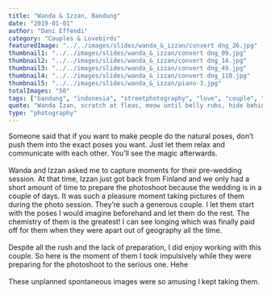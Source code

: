 ```yaml
---
title: "Wanda & Izzan, Bandung"
date: "2019-01-01"
author: "Dani Effendi"
category: "Couples & Lovebirds"
featuredImage: "../../images/slides/wanda_&_izzan/convert dng_26.jpg"
thumbnail1: "../../images/slides/wanda_&_izzan/convert dng_09.jpg"
thumbnail2: "../../images/slides/wanda_&_izzan/convert dng_14.jpg"
thumbnail3: "../../images/slides/wanda_&_izzan/convert dng_49.jpg"
thumbnail4: "../../images/slides/wanda_&_izzan/convert dng_110.jpg"
thumbnail5: "../../images/slides/wanda_&_izzan/piano-3.jpg"
totalImages: "50"
tags: ["bandung", "indonesia", "streetphotography", "love", "couple", "wanderlust", "2019", "couplesession"]
quote: "Wanda Izan, scratch at fleas, meow until belly rubs, hide behind curtain when vacuum cleaner is on scratch strangers and poo on owners food claw at curtains stretch and yawn nibble on tuna ignore human bite human hand eat a plant, kill a hand."
type: "photography"
---
```


Someone said that if you want to make people do the natural poses, don’t push them into the exact poses you want. Just let them relax and communicate with each other. You’ll see the magic afterwards.
<br/>
<br/>
Wanda and Izzan asked me to capture moments for their pre-wedding session. At that time, Izzan just got back from Finland and we only had a short amount of time to prepare the photoshoot because the wedding is in a couple of days. It was such a pleasure moment taking pictures of them during the photo session. They’re such a generous couple. I let them start with the poses I would imagine beforehand and let them do the rest. The chemistry of them is the greatest! I can see longing which was finally paid off for them when they were apart out of geography all the time.
<br/>
<br/>
Despite all the rush and the lack of preparation, I did enjoy working with this couple. So here is the moment of them I took impulsively while they were preparing for the photoshoot to the serious one. Hehe
<br/>
<br/>
These unplanned spontaneous images were so amusing I kept taking them.
